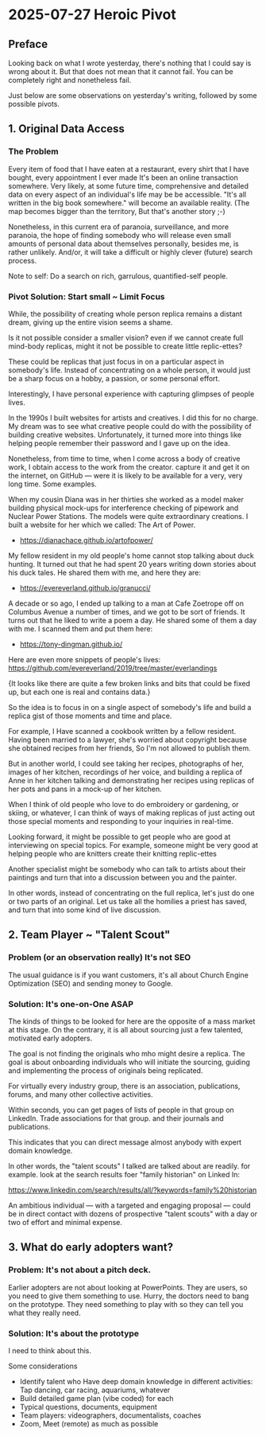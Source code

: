 # 2025-07-27 Heroic Pivot

## Preface

Looking back on what I wrote yesterday, there's nothing that I could say is wrong about it. But that does not mean that it cannot fail. You can be completely right and nonetheless fail.

Just below are some observations on yesterday's writing, followed by some possible pivots.

## 1. Original Data Access

### The Problem

Every item of food that I have eaten at a restaurant, every shirt that I have bought, every appointment I ever made It's been an online transaction somewhere. Very likely, at some future time, comprehensive and detailed data on every aspect of an individual's life may be be accessible. "It's all written in the big book somewhere." will become an available reality. (The map becomes bigger than the territory, But that's another story ;-)

Nonetheless, in this current era of paranoia, surveillance, and more paranoia, the hope of finding somebody who will release even small amounts of personal data about themselves personally, besides me, is rather unlikely. And/or, it will take a difficult or highly clever (future) search process.

Note to self: Do a search on rich, garrulous, quantified-self people.

### Pivot Solution: Start small ~ Limit Focus

While, the possibility of creating whole person replica remains a distant dream, giving up the entire vision seems a shame.

Is it not possible consider a smaller vision? even if we cannot create full mind-body replicas, might it not be possible to create little replic-ettes?

These could be replicas that just focus in on a particular aspect in somebody's life. Instead of concentrating on a whole person, it would just be a sharp focus on a hobby, a passion, or some personal effort.

Interestingly, I have personal experience with capturing glimpses of people lives.

In the 1990s I built websites for artists and creatives. I did this for no charge. My dream was to see what creative people could do with the possibility of building creative websites. Unfortunately, it turned more into things like helping people remember their password and I gave up on the idea.

Nonetheless, from time to time, when I come across a body of creative work, I obtain access to the work from the creator.  capture it and get it on the internet, on GitHub — were it is likely to be available for a very, very long time. Some examples.

When my cousin Diana was in her thirties she worked as a model maker building physical mock-ups for interference checking of pipework and Nuclear Power Stations. The models were quite extraordinary creations. I built a website for her which we called: The Art of Power.

* https://dianachace.github.io/artofpower/

My fellow resident in my old people's home cannot stop talking about duck hunting. It turned out that he had spent 20 years writing down stories about his duck tales. He shared them with me, and here they are:

* https://evereverland.github.io/granucci/

A decade or so ago, I ended up talking to a man at Cafe Zoetrope off on Columbus Avenue a number of times, and we got to be sort of friends. It turns out that he liked to write a poem a day. He shared some of them a day with me. I scanned them and put them here:

* https://tony-dingman.github.io/

Here are even more snippets of people's lives: https://github.com/evereverland/2019/tree/master/everlandings

{It looks like there are quite a few broken links and bits that could be fixed up, but each one is real and contains data.}

So the idea is to focus in on a single aspect of somebody's life and build a replica gist of those moments and time and place.

For example, I Have scanned a cookbook written by a fellow resident. Having been married to a lawyer, she's worried about copyright because she obtained recipes from her friends, So I'm not allowed to publish them.

But in another world, I could see taking her recipes, photographs of her, images of her kitchen, recordings of her voice, and building a replica of Anne in her kitchen talking and demonstrating her recipes using replicas of her pots and pans in a mock-up of her kitchen.

When I think of old people who love to do embroidery or gardening, or skiing, or whatever, I can think of ways of making replicas of just acting out those special moments and responding to your inquiries in real-time.

Looking forward, it might be possible to get people who are good at interviewing on special topics. For example, someone might be very good at helping people who are knitters create their knitting replic-ettes

Another specialist might be somebody who can talk to artists about their paintings and turn that into a discussion between you and the painter.

In other words, instead of concentrating on the full replica, let's just do one or two parts of an original. Let us take all the homilies a priest has saved, and turn that into some kind of live discussion.


## 2. Team Player ~ "Talent Scout"

### Problem (or an observation really) It's not SEO

The usual guidance is if you want customers, it's all about Church Engine Optimization (SEO) and sending money to Google.

### Solution: It's one-on-One ASAP

The kinds of things to be looked for here are the opposite of a mass market at this stage. On the contrary, it is all about sourcing just a few talented, motivated early adopters.

The goal is not finding the originals who mho might desire a replica. The goal is about onboarding individuals who will initiate the sourcing, guiding and implementing the process of originals being replicated.

For virtually every industry group, there is an association, publications, forums, and many other collective activities.

Within seconds, you can get pages of lists of people in that group on LinkedIn. Trade associations for that group. and their journals and publications.

This indicates that you can direct message almost anybody with expert domain knowledge.

In other words, the "talent scouts" I talked are talked about are readily. for example. look at the search results foer "family historian" on Linked In:

https://www.linkedin.com/search/results/all/?keywords=family%20historian

An ambitious individual — with a targeted and engaging proposal — could be in direct contact with dozens of prospective "talent scouts"  with a day or two of effort and minimal expense.

## 3. What do early adopters want?


### Problem: It's not about a pitch deck.

Earlier adopters are not about looking at PowerPoints. They are users, so you need to give them something to use. Hurry, the doctors need to bang on the prototype. They need something to play with so they can tell you what they really need.

### Solution: It's about the prototype

I need to think about this.

Some considerations

* Identify talent who Have deep domain knowledge in different activities: Tap dancing, car racing, aquariums, whatever
* Build detailed game plan (vibe coded) for each
* Typical questions, documents, equipment
* Team players: videographers, documentalists, coaches
* Zoom, Meet (remote) as much as possible
